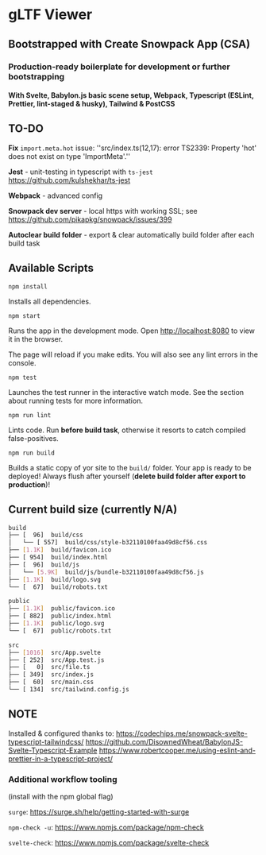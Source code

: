 # gLTF Viewer

## Bootstrapped with Create Snowpack App (CSA)

### Production-ready boilerplate for development or further bootstrapping

#### With Svelte, Babylon.js basic scene setup, Webpack, Typescript (ESLint, Prettier, lint-staged & husky), Tailwind & PostCSS

## TO-DO

**Fix** `import.meta.hot` issue:  ''src/index.ts(12,17): error TS2339: Property 'hot' does not exist on type 'ImportMeta'.''

**Jest** - unit-testing in typescript with `ts-jest` <https://github.com/kulshekhar/ts-jest>

**Webpack** - advanced config

**Snowpack dev server** - local https with working SSL; see <https://github.com/pikapkg/snowpack/issues/399>

**Autoclear build folder** - export & clear automatically build folder after each build task

## Available Scripts

`npm install`

Installs all dependencies.

`npm start`

Runs the app in the development mode.
Open <http://localhost:8080> to view it in the browser.

The page will reload if you make edits.
You will also see any lint errors in the console.

`npm test`

Launches the test runner in the interactive watch mode.
See the section about running tests for more information.

`npm run lint`

Lints code. Run **before build task**, otherwise it resorts to catch compiled false-positives.

`npm run build`

Builds a static copy of yor site to the `build/` folder.
Your app is ready to be deployed! Always flush after yourself (**delete build folder after export to production**)!

## Current build size (currently N/A)

```bash
build
├── [  96]  build/css
│   └── [ 557]  build/css/style-b32110100faa49d8cf56.css
├── [1.1K]  build/favicon.ico
├── [ 954]  build/index.html
├── [  96]  build/js
│   └── [5.9K]  build/js/bundle-b32110100faa49d8cf56.js
├── [1.1K]  build/logo.svg
└── [  67]  build/robots.txt

public
├── [1.1K]  public/favicon.ico
├── [ 882]  public/index.html
├── [1.1K]  public/logo.svg
└── [  67]  public/robots.txt

src
├── [1016]  src/App.svelte
├── [ 252]  src/App.test.js
├── [   0]  src/file.ts
├── [ 349]  src/index.js
├── [  60]  src/main.css
└── [ 134]  src/tailwind.config.js
```

## NOTE

 Installed & configured thanks to:
 <https://codechips.me/snowpack-svelte-typescript-tailwindcss/> <https://github.com/DisownedWheat/BabylonJS-Svelte-Typescript-Example>
 <https://www.robertcooper.me/using-eslint-and-prettier-in-a-typescript-project/>

### Additional workflow tooling

(install with the npm global flag)

`surge`: <https://surge.sh/help/getting-started-with-surge>

`npm-check -u`: <https://www.npmjs.com/package/npm-check>

`svelte-check`: <https://www.npmjs.com/package/svelte-check>
